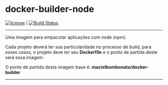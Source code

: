 # docker-builder-node

[![license](https://img.shields.io/github/license/mashape/apistatus.svg)](https://opensource.org/licenses/MIT) | [![Build Status](https://travis-ci.org/macielbombonato/docker-builder-node.svg?branch=master)](https://travis-ci.org/macielbombonato/docker-builder-node)
  
---  
  
Uma imagem para empacotar aplicações com node (npm).

Cada projeto deverá ter sua particularidade no processo de build, para esses casos, o projeto deve ter seu **Dockerfile** e o ponto de partida deste será essa imagem.

O ponto de partida desta imagem base é: **macielbombonato/docker-builder**

---
